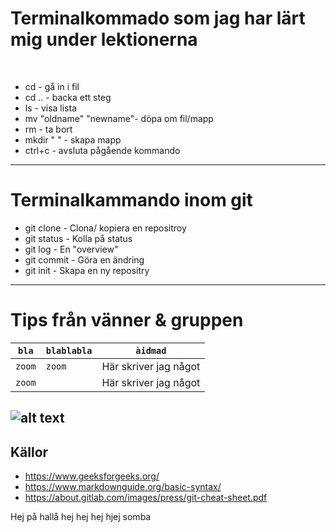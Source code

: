# Terminalkommado som jag har lärt mig under lektionerna
</br>

* cd - gå in i fil
* cd ..  - backa ett steg </br>
* ls - visa lista </br>
* mv  "oldname" "newname"- döpa om fil/mapp </br>
* rm - ta bort</br>
* mkdir " "  - skapa mapp</br>
* ctrl+c - avsluta pågående kommando </br>


--------------------------------------------
# Terminalkammando inom git </b>

* git clone - Clona/ kopiera en repositroy </b>
* git status - Kolla på status </b>
* git log - En "overview" </b>
* git commit - Göra en ändring </b>
* git init - Skapa en ny repositry </b>
---------------------------------------------
# Tips från vänner & gruppen

|`bla`|`blablabla`|`àidmad` |
|------|------|------|
|`zoom`|`zoom`| Här skriver jag något| 
|`zoom`|| Här skriver jag något| 


![alt text](https://m.media-amazon.com/images/I/51tYXyD5NHL._AC_.jpg)
----------------------
## Källor

* https://www.geeksforgeeks.org/ </b>
* https://www.markdownguide.org/basic-syntax/ </b>
* https://about.gitlab.com/images/press/git-cheat-sheet.pdf </b>


Hej på hallå hej hej hej
hjej somba